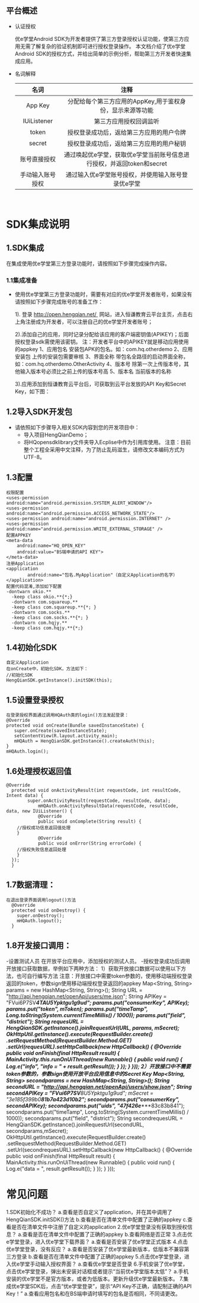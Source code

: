 # 

## 平台概述

- 认证授权

  优e学堂Android SDK为开发者提供了第三方登录授权认证功能，使第三方应用无需了解复杂的验证机制即可进行授权登录操作。
  本文档介绍了优e学堂Android SDK的授权方式，并给出简单的示例分析，帮助第三方开发者快速集成应用。

- 名词解释

  |     名词     |                    注释                    |
  | :--------: | :--------------------------------------: |
  |  App Key   |     分配给每个第三方应用的AppKey,用于鉴权身份，显示来源等功能     |
  | IUiListener |              第三方应用授权回调监听              |
  |   token    |           授权登录成功后，返给第三方应用的用户令牌           |
  |   secret   |           授权登录成功后，返给第三方应用的用户秘钥           |
  |   账号直接授权   | 通过唤起优e学堂，获取优e学堂当前账号信息进行授权，并返回token和secret |
  |  手动输入账号授权  |        通过输入优e学堂账号授权，并使用输入账号登录优e学堂        |

  ​

# SDK集成说明

## 1.SDK集成

在集成使用优e学堂第三方登录功能时，请按照如下步骤完成操作内容。

### 1.1集成准备

- 使用优e学堂第三方登录功能时，需要有对应的优e学堂开发者账号，如果没有请按照如下步骤完成账号的准备工作：

  1).  登录 [http://open.hengqian.net/ ](http://open.hengqian.net/%20) 网站，进入恒谦教育云平台主页，点击右上角注册成为开发者，可以注册自己的优e学堂开发者账号；

  2).添加自己的应用，同时记录分配给该应用的客户端密钥值(APIKEY)；后面授权登录sdk需使用该密钥。
  注：开发者平台中的APIKEY就是移动应用使用的appkey
 1、应用包名
    安装包APK的包名。如：com.hq.otherdemo
 2、应用安装包
    上传的安装包需要审核
 3、界面全称
    带包名全路径的启动界面全称，如：com.hq.otherdemo.OtherActivity
 4、版本号
    除第一次上传版本号，其他输入版本号必须比之前上传的版本号高
 5、版本名
    当前版本的名称
 

  3).应用添加到恒谦教育云平台后，可获取到云平台发放的API Key和Secret Key，如下图：



## 1.2导入SDK开发包

- 请依照如下步骤导入相关SDK内容到您的开发项目中：
  - 导入项目HengQianDemo；
  - 将HQopensdklibrary文件夹导入Ecplise中作为引用库使用。
  注意：目前整个工程全采用中文注释，为了防止乱码滋生，请修改文本编码方式为UTF-8。
  
## 1.3配置

    权限配置
    <uses-permission android:name="android.permission.SYSTEM_ALERT_WINDOW"/>
    <uses-permission android:name="android.permission.ACCESS_NETWORK_STATE"/>
    <uses-permission android:name="android.permission.INTERNET" />
    <uses-permission android:name="android.permission.WRITE_EXTERNAL_STORAGE" />
    配置APPKEY
    <meta-data
        android:name="HQ_OPEN_KEY"
        android:value="BS端申请的API KEY">
    </meta-data>
    注册Application
    <application
            android:name="包名.MyApplication"（自定义Application的名字）
    </application>
    配置代码混淆,添加如下配置
    -dontwarn okio.**
      -keep class okio.**{*;}
      -dontwarn com.squareup.**
      -keep class com.squareup.**{*; }
      -dontwarn com.socks.**
      -keep class com.socks.**{*; }
      -dontwarn com.hqjy.**
      -keep class com.hqjy.**{*;} 
## 1.4初始化SDK
    自定义Application
    在onCreate中，初始化SDK，方法如下：
    //初始化SDK
    HengQianSDK.getInstance().initSDK(this);
## 1.5设置登录授权
    在登录授权界面通过调用HQAuth类的login()方法发起登录：
    @Override
    protected void onCreate(Bundle savedInstanceState) {
       super.onCreate(savedInstanceState);
       setContentView(R.layout.activity_main);
       mHQAuth = HengQianSDK.getInstance().createAuth(this);
    }
    mHQAuth.login();   
## 1.6处理授权返回值
    @Override
      protected void onActivityResult(int requestCode, int resultCode, Intent data) {
            super.onActivityResult(requestCode, resultCode, data);
                mHQAuth.onActivityResultData(requestCode, resultCode, data, new IUiListener() {
                @Override
                public void onComplete(String result) { 
        //授权成功信息返回值处理  
        }
                @Override
                public void onError(String errorCode) { 
        //授权失败信息返回处理	
        }
      });
      }
## 1.7数据清理：
    在退出登录界面调用logout()方法
      @Override
      protected void onDestroy() {
        super.onDestroy();
        mHQAuth.logout();
      }
## 1.8开发接口调用：
  -设置测试人员
    在开放平台应用中，添加授权的测试人员。
  -授权登录成功后调用开放接口获取数据，举例如下两种方法：
  1）获取开放接口数据可以使用以下方法，也可自行编写方法
    注意：开放接口中需要token参数的，使用移动端授权登录返回的token，参数sign使用移动端授权登录返回的appkey
      Map<String, String> params = new HashMap<String, String>();
			String URL = "http://api.hengqian.net/openApi/users/me.json";
			String APIKey = "FVui6P7SV*********4TAU5Ypktgu1g9ud";
      params.put("consumerKey", APIKey);
			params.put("token", mToken);
			params.put("timeTamp", Long.toString(System.currentTimeMillis() / 1000));
			params.put("field", "district");
      String requesURL = HengQianSDK.getInstance().joinRequestUrl(URL, params, mSecret);
      OkHttpUtil.getInstance().execute(RequestBuilder.create()
                  .setRequestMethod(RequestBuilder.Method.GET)
										.setUrl(requesURL).setHttpCallback(new HttpCallback() {
											@Override
											public void onFinish(final HttpResult result) {
												MainActivity.this.runOnUiThread(new Runnable() {
													public void run() {
														Log.e("info", "info = " + result.getResult());
													}
												});
											}
										}));
  2）开放接口中不需要token参数的，参数sign使用开放平台应用信息中的Secret Key
      Map<String, String> secondparams = new HashMap<String, String>();
			String secondURL = "http://api.hengqian.net/openApi/users/show.json";
			String secondAPIKey = "FVui6P7SV**********8U5Ypktgu1g9ud";
			mSecret = "3e185f399b0***********81b7a423d10b2";
      secondparams.put("consumerKey", secondAPIKey);
			secondparams.put("uids", "47f426e***************83c83b841");
			secondparams.put("timeTamp", Long.toString(System.currentTimeMillis() / 1000));
			secondparams.put("field", "district");
      String secondrequesURL = HengQianSDK.getInstance().joinRequestUrl(secondURL, secondparams,mSecret);
      OkHttpUtil.getInstance().execute(RequestBuilder.create()
                  .setRequestMethod(RequestBuilder.Method.GET)
										.setUrl(secondrequesURL).setHttpCallback(new HttpCallback() 											{
											@Override
											public void onFinish(final HttpResult result) {
												MainActivity.this.runOnUiThread(new Runnable() {
													public void run() {
														Log.e("data = ", result.getResult());
													}
												});
											}
										}));
# 常见问题

1.SDK初始化不成功？
  a.查看是否自定义了application，并在其中调用了HengQianSDK.initSDK()方法
  b.查看是否在清单文件中配置了正确的appkey
  c.查看是否在清单文件中注册了自定义的application
2.优e学堂登录没有获取到授权信息？
  a.查看是否在清单文件中配置了正确的appkey
  b.查看网络是否正常
3.点击优e学堂登录，进入优e学堂下载界面？
  a.查看是否安装了优e学堂正式版本
4.点击优e学堂登录，没有反应？
  a.查看是否安装了优e学堂最新版本，低版本不兼容第三方登录
  b.查看是否在清单文件中配置了正确的appkey
5.点击优e学堂登录，进入优e学堂手动输入授权界面？
  a.查看优e学堂是否登录
6.手机安装了优e学堂，点击优e学堂登录，弹出未安装对话框或者提示“当前优e学堂版本太低”？
  a.手机安装的优e学堂不是官方版本，或者为低版本。更新升级优e学堂最新版本。
7.集成优e学堂SDK后，点击“优e学堂登录”，提示“API Key不正确，请配制正确的API Key！”
  a.查看应用包名和在BS端申请时填写的包名是否相同，不同请更改。
